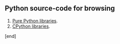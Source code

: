 ## Python source-code for browsing

1. [Pure Python libraries](http://hg.python.org/cpython/file/tip/Lib).
1. [CPython libraries](http://hg.python.org/cpython/file/tip/Modules).

[end]
